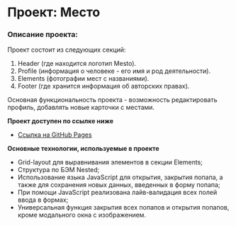 # Проект: Место

### Описание проекта:

Проект состоит из следующих секций:
1. Header (где находится логотип Mesto).
2. Profile (информация о человеке - его имя и род деятельности).
3. Elements (фотографии мест с названиями).
4. Footer (где хранится информация об авторских правах).

Основная функциональность проекта - возможность редактировать профиль, добавлять новые карточки с местами.

**Проект доступен по ссылке ниже**

* [Ссылка на GitHub Pages](https://nadineplatonova.github.io/mesto/)

**Основные технологии, используемые в проекте**

* Grid-layout для выравнивания элементов в секции Elements;
* Структура по БЭМ Nested;
* Использование языка JavaScript для открытия, закрытия попапа, а также для сохранения новых данных, введенных в форму попапа;
* При помощи JavaScript реализована лайв-валидация всех полей ввода в формах;
* Универсальная функция закрытия всех попапов и открытия попапов, кроме модального окна с изображением.